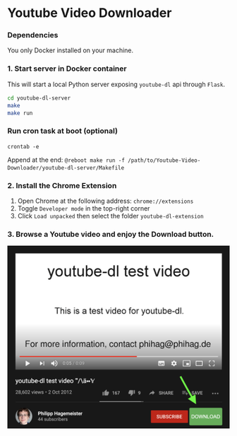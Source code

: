 # Youtube Video Downloader

### Dependencies

You only Docker installed on your machine.

### 1. Start server in Docker container

This will start a local Python server exposing `youtube-dl` api through `Flask`.

```sh
cd youtube-dl-server
make
make run
```

### Run cron task at boot (optional)

```
crontab -e
```

Append at the end: `@reboot make run -f /path/to/Youtube-Video-Downloader/youtube-dl-server/Makefile`

### 2. Install the Chrome Extension

1. Open Chrome at the following address: `chrome://extensions`
2. Toggle `Developer mode` in the top-right corner
3. Click `Load unpacked` then select the folder `youtube-dl-extension`

### 3. Browse a Youtube video and enjoy the Download button.

![image](art/screenshot.png)
